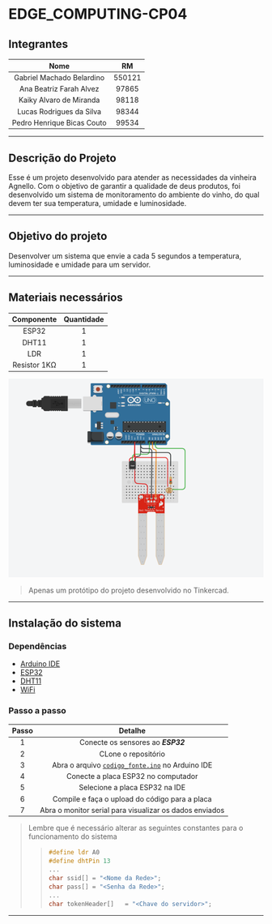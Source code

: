 # EDGE_COMPUTING-CP04

## Integrantes

|            Nome            |   RM   |
| :------------------------: | :----: |
| Gabriel Machado Belardino  | 550121 |
|  Ana Beatriz Farah Alvez   | 97865  |
|  Kaiky Alvaro de Miranda   | 98118  |
|  Lucas Rodrigues da Silva  | 98344  |
| Pedro Henrique Bicas Couto | 99534  |

---

## Descrição do Projeto

Esse é um projeto desenvolvido para atender as necessidades da vinheira Agnello. Com o objetivo de garantir a qualidade de deus produtos, foi desenvolvido um sistema de monitoramento do ambiente do vinho, do qual devem ter sua temperatura, umidade e luminosidade.

---

## Objetivo do projeto

Desenvolver um sistema que envie a cada 5 segundos a temperatura, luminosidade e umidade para um servidor.

---

## Materiais necessários

|  Componente  | Quantidade |
| :----------: | :--------: |
|    ESP32     |     1      |
|    DHT11     |     1      |
|     LDR      |     1      |
| Resistor 1KΩ |     1      |

![Teste](./imgs/Prototipo.png)
> Apenas um protótipo do projeto desenvolvido no Tinkercad.

---

## Instalação do sistema

### Dependências

- [Arduino IDE](https://www.arduino.cc/en/software)
- [ESP32](
https://www.arduino.cc/reference/en/libraries/esp32/)
- [DHT11](
https://www.arduino.cc/reference/en/libraries/dht-sensor-library/)
- [WiFi](
https://www.arduino.cc/en/Reference/WiFi)

### Passo a passo

|Passo|Detalhe|
|:---:|:---:|
|1| Conecte os sensores ao ***ESP32***|
|2| CLone o repositório|
|3| Abra o arquivo [`codigo_fonte.ino`](./codigo_fonte.ino) no Arduino IDE|
|4| Conecte a placa ESP32 no computador|
|5| Selecione a placa ESP32 na IDE|
|6| Compile e faça o upload do código para a placa|
|7| Abra o monitor serial para visualizar os dados enviados|

> Lembre que é necessário alterar as seguintes constantes para o funcionamento do sistema
>
>>``` C++
>>#define ldr A0
>>#define dhtPin 13
>>...
>>char ssid[] = "<Nome da Rede>";
>>char pass[] = "<Senha da Rede>";
>>...
>>char tokenHeader[]   = "<Chave do servidor>"; 
>>```

---
